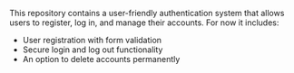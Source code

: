 This repository contains a user-friendly authentication system that allows users to register, log in, and manage their  accounts.
For now it includes:
- User registration with form validation
- Secure login and log out functionality
- An option to delete accounts permanently